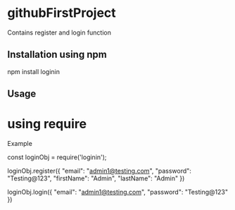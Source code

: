 # githubFirstProject

Contains register and login function

## Installation using npm
npm install loginin

## Usage

# using require

Example 

const loginObj = require('loginin');


loginObj.register({
    "email": "admin1@testing.com",
    "password": "Testing@123",
    "firstName": "Admin",
    "lastName": "Admin"
})


loginObj.login({
    "email": "admin1@testing.com",
    "password": "Testing@123"
})

